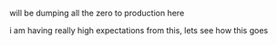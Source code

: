 will be dumping all the zero to production here

i am having really high expectations from this, lets see how this goes
